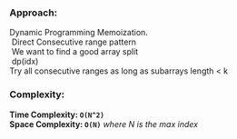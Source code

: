 ### Approach:
Dynamic Programming Memoization.<br>
​
Direct Consecutive range pattern<br>
​
We want to find a good array split<br>
​
dp(idx)<br>
Try all consecutive ranges as long as subarrays length < k
​
### Complexity:
**Time Complexity: `O(N^2)`**\
**Space Complexity: `O(N)`** *where N is the max index*
​